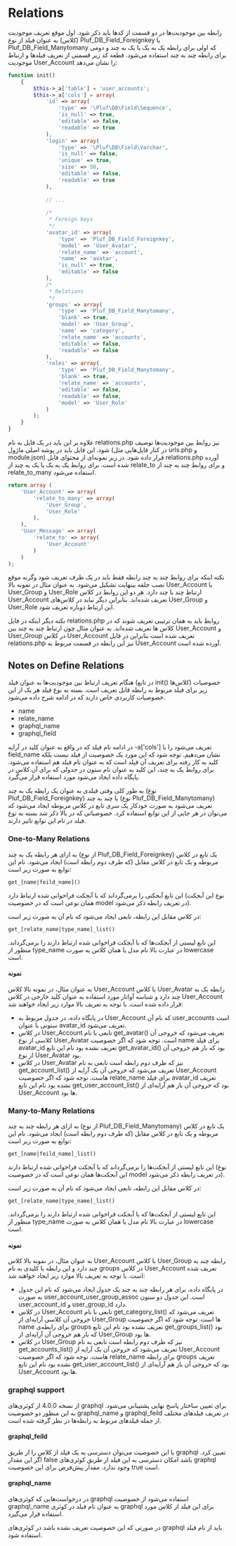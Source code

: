 # Relations

رابطه بین موجودیت‌ها در دو قسمت از کدها باید ذکر شود. اول موقع تعریف موجودیت (کلاس) به عنوان فیلد از نوع Pluf_DB_Field_Foreignkey یا  Pluf_DB_Field_Manytomany که اولی برای رابطه یک به یک یا یک به چند و دومی برای رابطه چند به چند استفاده می‌شود. قطعه کد زیر قسمتی از تعریف فیلدها و ارتباط موجودیت User_Account را نشان می‌دهد:

```php
function init()
    {
        $this->_a['table'] = 'user_accounts';
        $this->_a['cols'] = array(
            'id' => array(
                'type' => '\Pluf\DB\Field\Sequence',
                'is_null' => true,
                'editable' => false,
                'readable' => true
            ),
            'login' => array(
                'type' => '\Pluf\DB\Field\Varchar',
                'is_null' => false,
                'unique' => true,
                'size' => 50,
                'editable' => false,
                'readable' => true
            ),
            
            // ...
            
            /*
             * Foreign keys 
             */
            'avatar_id' => array(
                'type' => 'Pluf_DB_Field_Foreignkey',
                'model' => 'User_Avatar',
                'relate_name' => 'account',
                'name' => 'avatar',
                'is_null' => true,
                'editable' => false
            ),
            /*
             * Relations
             */
            'groups' => array(
                'type' => 'Pluf_DB_Field_Manytomany',
                'blank' => true,
                'model' => 'User_Group',
                'name' => 'category',
                'relate_name' => 'accounts',
                'editable' => false,
                'readable' => false
            ),
            'roles' => array(
                'type' => 'Pluf_DB_Field_Manytomany',
                'blank' => true,
                'relate_name' => 'accounts',
                'editable' => false,
                'readable' => false,
                'model' => 'User_Role'
            )
        );
    }
}
```

علاوه بر این باید در یک فایل به نام relations.php نیز روابط بین موجودیت‌ها توصیف شود. این فایل باید در پوشه اصلی ماژول (در کنار فایل‌هایی مثل urls.php و module.json) قرار داده شود. در زیر نمونه‌ای از محتوای فایل relations.php آورده شده است. برای روابط یک به یک یا یک به چند از relate_to و برای روابط چند به چند از relate_to_many استفاده می‌شود.

```php
return array (
    'User_Account' => array(
        'relate_to_many' => array(
            'User_Group',
            'User_Role'
        ),
    ),
    'User_Message' => array(
        'relate_to' => array(
            'User_Account'
        )
    )
);	
```
نکته اینکه برای روابط چند به چند رابطه فقط باید در یک طرف تعریف شود وگرنه موقع نصب حلقه بینهایت تشکیل می‌شود. به عنوان مثال در نمونه بالا User_Account با User_Group و User_Role ارتباط چند با چند دارد. هر دو این روابط در کلاس User_Account تعریف شده‌اند. بنابراین دیگر نباید در کلاس‌های User_Group و User_Role این ارتباط دوباره تعریف شود. 

نکته دیگر اینکه در فایل relations.php روابط باید به همان ترتیبی تعریف شوند که در کلاس ها تعریف شده‌اند. به عنوان مثال چون ارتباط چند به چند بین User_Account و User_Group در کلاس User_Account تعریف شده است بنابراین در فایل relations.php نیز این رابطه در قسمت مربوط به User_Account آورده شده است. 

## Notes on Define Relations

هنگام تعریف ارتباط بین موجودیت‌ها به عنوان فیلد (در تابع init() کلاس‌ها) خصوصیات زیر برای فیلد مربوط به رابطه قابل تعریف است. بسته به نوع فیلد هر یک از این خصوصیات کاربردی خاص دارند که در ادامه شرح داده می‌شود. 

- name
- relate_name
- graphql_name
- graphql_field

در ادامه نام فیلد که در واقع به عنوان کلید در آرایه -a['cols'] تعریف می‌شود را با field_name نشان می‌دهیم. توجه شود که این مورد یک خصوصیت از فیلد نیست بلکه کلید به کار رفته برای تعریف آن فیلد است که به عنوان نام فیلد هم استفاده می‌شود. برای روابط یک به چند، این کلید به عنوان نام ستون در جدولی که برای آن کلاس در پایگاه داده ایجاد می‌شود مورد استفاده قرار می‌گیرد.  

به طور کلی وقتی فیلدی به عنوان یک رابطه یک به چند (نوع Pluf_DB_Field_Foreignkey) یا چند به چند (نوع Pluf_DB_Field_Manytomany) تعریف می‌شود به صورت خودکار یک سری تابع در کلاس مربوطه ایجاد می‌شود که می‌توان در هر جایی از این توابع استفاده کرد. خصوصیاتی که در بالا ذکر شد بسته به نوع فیلد در نام این توابع تاثیر دارند.

### One-to-Many Relations 

به ازای هر رابطه یک به چند (از نوع Pluf_DB_Field_Foreignkey) یک تابع در کلاس مربوطه و یک تابع در کلاس مقابل (که طرف دوم رابطه است) ایجاد می‌شود. نام این توابع به صورت زیر است:

```
get_[name|feild_name]()
```
این تابع آبجکتی را برمی‌گرداند که با آبجکت فراخوانی شده ارتباط دارد (نوع این آبجکت همان نوعی است که در خصوصیت model در تعریف رابطه ذکر می‌شود).

در کلاس مقابل این رابطه، تابعی ایجاد می‌شود که نام آن به صورت زیر است:

```
get_[relate_name|type_name]_list()
```

این تابع لیستی از آبجکت‌ها که با آبجکت فراخوانی شده ارتباط دارند را برمی‌گرداند. منظور از type_name در عبارت بالا نام مدل یا همان کلاس به صورت lowercase است.

#### نمونه

به عنوان مثال، در نمونه بالا کلاس User_Account با کلاس User_Avatar رابطه یک به چند دارد و شناسه آواتار مورد استفاده به عنوان کلید خارجی در کلاس User_Account قرار داده شده است. با توجه به تعریف بالا موارد زیر ایجاد خواهند شد:

- در پایگاه داده، در جدول مربوط به User_Account که نام آن user_accounts است ستونی با عنوان avatar_id تعریف می‌شود.
- در کلاس User_Account تابعی با نام get_avatar() تعریف می‌شود که خروجی آن کلاسی از نوع User_Avatar است. توجه شود که اگر خصوصیت name برای فیلد avatar_id تعریف نشده بود نام این تابع get_avatar_id() بود که باز هم خروجی آن از نوع User_Avatar بود.
- در کلاس User_Avatar نیز که طرف دوم رابطه است تابعی به نام get_account_list() تعریف می‌شود که خروجی آن یک آرایه از User_Account هاست. توجه شود که اگر خصوصیت relate_name برای فیلد avatar_id تعریف نشده بود نام این تابع get_user_account_list() بود که خروجی آن باز هم آرایه‌ای از User_Account ها بود.  


### Many-to-Many Relations

به ازای هر رابطه چند به چند (از نوع Pluf_DB_Field_Manytomany) یک تابع در کلاس مربوطه و یک تابع در کلاس مقابل (که طرف دوم رابطه است) ایجاد می‌شود. نام این توابع به صورت زیر است:

```
get_[name|feild_name]_list()
```
این تابع لیستی از آبجکت‌ها را برمی‌گرداند که با آبجکت فراخوانی شده ارتباط دارند (نوع این آبجکت‌ها همان نوعی است که در خصوصیت model در تعریف رابطه ذکر می‌شود).

در کلاس مقابل این رابطه، تابعی ایجاد می‌شود که نام آن به صورت زیر است:

```
get_[relate_name|type_name]_list()
```

این تابع لیستی از آبجکت‌ها که با آبجکت فراخوانی شده ارتباط دارند را برمی‌گرداند. منظور از type_name در عبارت بالا نام مدل یا همان کلاس به صورت lowercase است.

#### نمونه

به عنوان مثال، در نمونه بالا کلاس User_Account با کلاس User_Group رابطه چند به چند دارد و این رابطه با کلیدی به نام groups در کلاس User_Account تعریف شده است. با توجه به تعریف بالا موارد زیر ایجاد خواهند شد:

- در پایگاه داده، برای هر رابطه چند به چند یک جدول ایجاد می‌شود که نام این جدول به صورت user_account_user_group_assoc است. این جدول دو ستون user_account_id و user_group_id دارد.
- در کلاس User_Account تابعی با نام get_category_list() تعریف می‌شود که خروجی آن کلاسی آرایه‌ای از User_Group ها است. توجه شود که اگر خصوصیت name برای رابطه‌ی groups تعریف نشده بود نام این تابع get_groups_list() بود که باز هم خروجی آن آرایه‌ای از User_Group ها بود.
- در کلاس User_Group نیز که طرف دوم رابطه است تابعی به نام get_accounts_list() تعریف می‌شود که خروجی آن یک آرایه از User_Account هاست. توجه شود که اگر خصوصیت relate_name برای رابطه groups تعریف نشده بود نام این تابع get_user_account_list() بود که خروجی آن باز هم آرایه‌ای از User_Account ها بود.  


### graphql support

از نسخه 4.0.0 از کوئری‌های graphql برای تعیین ساختار پاسخ نهایی پشتیبانی می‌شود.
به این منظور دو خصوصیت graphql_name و graphql_feild در تعریف فیلدهای مختلف از جمله فیلدهای مربوط به رابطه‌ها در نظر گرفته شده است.

#### graphql_feild

با این خصوصیت می‌توان دسترسی به یک فیلد از کلاس را از طریق graphql تعیین کرد. اگر این مقدار false باشد امکان دسترسی به این فیلد از طریق کوئری‌های graphql وجود ندارد. مقدار پیش‌فرض برای این خصوصیت true است.

#### graphql_name

در درخواست‌هایی که کوئری‌های graphql استفاده می‌شود از خصوصیت graphql_name به عنوان نام فیلد در کوئری graphql برای این فیلد از کلاس مورد استفاده قرار می‌گیرد.

در صورتی که این خصوصیت تعریف نشده باشد در کوئری‌های graphql باید از نام فیلد استفاده شود.  

